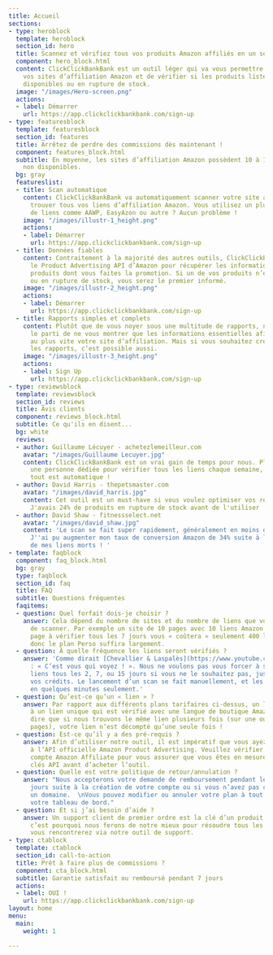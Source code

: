 ```yaml
---
title: Accueil
sections:
- type: heroblock
  template: heroblock
  section_id: hero
  title: Scannez et vérifiez tous vos produits Amazon affiliés en un seul endroit
  component: hero_block.html
  content: ClickClickBankBank est un outil léger qui va vous permettre de scanner
    vos sites d’affiliation Amazon et de vérifier si les produits listés sont encore
    disponibles ou en rupture de stock.
  image: "/images/Hero-screen.png"
  actions:
  - label: Démarrer
    url: https://app.clickclickbankbank.com/sign-up
- type: featuresblock
  template: featuresblock
  section_id: features
  title: Arrêtez de perdre des commissions dès maintenant !
  component: features_block.html
  subtitle: En moyenne, les sites d’affiliation Amazon possèdent 10 à 15% de produits
    non disponibles.
  bg: gray
  featureslist:
  - title: Scan automatique
    content: ClickClickBankBank va automatiquement scanner votre site au complet et
      trouver tous vos liens d’affiliation Amazon. Vous utilisez un plugin de cloaking
      de liens comme AAWP, EasyAzon ou autre ? Aucun problème !
    image: "/images/illustr-1_height.png"
    actions:
    - label: Démarrer
      url: https://app.clickclickbankbank.com/sign-up
  - title: Données fiables
    content: Contraitement à la majorité des autres outils, ClickClickBankBank utilise
      le Product Advertising API d’Amazon pour récupérer les informations sur les
      produits dont vous faites la promotion. Si un de vos produits n’est plus disponible
      ou en rupture de stock, vous serez le premier informé.
    image: "/images/illustr-2_height.png"
    actions:
    - label: Démarrer
      url: https://app.clickclickbankbank.com/sign-up
  - title: Rapports simples et complets
    content: Plutôt que de vous noyer sous une multitude de rapports, nous avons pris
      le parti de ne vous montrer que les informations essentielles afin d’optimiser
      au plus vite votre site d’affiliation. Mais si vous souhaitez creuser en détail
      les rapports, c’est possible aussi.
    image: "/images/illustr-3_height.png"
    actions:
    - label: Sign Up
      url: https://app.clickclickbankbank.com/sign-up
- type: reviewsblock
  template: reviewsblock
  section_id: reviews
  title: Avis clients
  component: reviews_block.html
  subtitle: Ce qu'ils en disent...
  bg: white
  reviews:
  - author: Guillaume Lécuyer - achetezlemeilleur.com
    avatar: "/images/Guillaume Lecuyer.jpg"
    content: ClickClickBankBank est un vrai gain de temps pour nous. Plutôt que d'avoir
      une personne dédiée pour vérifier tous les liens chaque semaine, maintenant
      tout est automatique !
  - author: David Harris - thepetsmaster.com
    avatar: "/images/david_harris.jpg"
    content: Cet outil est un must-have si vous voulez optimiser vos revenus Amazon.
      J'avais 24% de produits en rupture de stock avant de l'utiliser !
  - author: David Shaw - fitnessselect.net
    avatar: "/images/david_shaw.jpg"
    content: 'Le scan se fait super rapidement, généralement en moins de 5 minutes.
      J''ai pu augmenter mon taux de conversion Amazon de 34% suite à la mise à jour
      de mes liens morts ! '
- template: faqblock
  component: faq_block.html
  bg: gray
  type: faqblock
  section_id: faq
  title: FAQ
  subtitle: Questions fréquentes
  faqitems:
  - question: Quel forfait dois-je choisir ?
    answer: Cela dépend du nombre de sites et du nombre de liens que vous avez besoin
      de scanner. Par exemple un site de 10 pages avec 10 liens Amazon sur chaque
      page à vérifier tous les 7 jours vous « coûtera » seulement 400 liens par mois,
      donc le plan Perso suffira largement.
  - question: À quelle fréquence les liens seront vérifiés ?
    answer: 'Comme dirait [Chevallier & Laspalès](https://www.youtube.com/watch?v=ZyBF9gCHl2Y)
      : « C’est vous qui voyez ! ». Nous ne voulons pas vous forcer à scanner vos
      liens tous les 2, 7, ou 15 jours si vous ne le souhaitez pas, juste pour utiliser
      vos crédits. Le lancement d’un scan se fait manuellement, et les résultats disponibles
      en quelques minutes seulement.'
  - question: Qu’est-ce qu’un « lien » ?
    answer: Par rapport aux différents plans tarifaires ci-dessus, un lien correspond
      à un lien unique qui est vérifié avec une langue de boutique Amazon. Cela veut
      dire que si nous trouvons le même lien plusieurs fois (sur une ou plusieurs
      pages), votre lien n’est décompté qu’une seule fois !
  - question: Est-ce qu’il y a des pré-requis ?
    answer: Afin d’utiliser notre outil, il est impératif que vous ayez déjà accès
      à l’API officielle Amazon Product Advertising. Veuillez vérifier dans votre
      compte Amazon Affiliate pour vous assurer que vous êtes en mesure de créer des
      clés API avant d’acheter l’outil.
  - question: Quelle est votre politique de retour/annulation ?
    answer: "Nous accepterons votre demande de remboursement pendant les 7 premiers
      jours suite à la création de votre compte ou si vous n’avez pas commencé à scanner
      un domaine.  \nVous pouvez modifier ou annuler votre plan à tout moment dans
      votre tableau de bord."
  - question: Et si j’ai besoin d’aide ?
    answer: Un support client de premier ordre est la clé d’un produit de qualité,
      c’est pourquoi nous ferons de notre mieux pour résoudre tous les problèmes que
      vous rencontrerez via notre outil de support.
- type: ctablock
  template: ctablock
  section_id: call-to-action
  title: Prêt à faire plus de commissions ?
  component: cta_block.html
  subtitle: Garantie satisfait ou remboursé pendant 7 jours
  actions:
  - label: OUI !
    url: https://app.clickclickbankbank.com/sign-up
layout: home
menu:
  main:
    weight: 1

---
```

